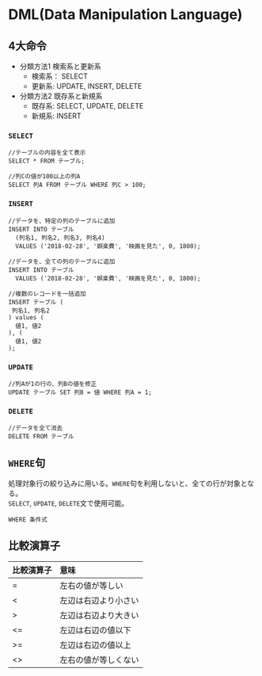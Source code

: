# DML(Data Manipulation Language)

## 4大命令
- 分類方法1 検索系と更新系  
  - 検索系： SELECT  
  - 更新系: UPDATE, INSERT, DELETE 
- 分類方法2 既存系と新規系
  - 既存系: SELECT, UPDATE, DELETE 
  - 新規系: INSERT

### `SELECT`
```
//テーブルの内容を全て表示
SELECT * FROM テーブル;

//列Cの値が100以上の列A
SELECT 列A FROM テーブル WHERE 列C > 100;
```
### `INSERT`
```
//データを、特定の列のテーブルに追加
INSERT INTO テーブル 
  (列名1, 列名2, 列名3, 列名4)
  VALUES ('2018-02-28', '娯楽費', '映画を見た', 0, 1800); 
  
//データを、全ての列のテーブルに追加
INSERT INTO テーブル 
  VALUES ('2018-02-28', '娯楽費', '映画を見た', 0, 1800);  

//複数のレコードを一括追加
INSERT テーブル (
 列名1, 列名2
) values (
  値1, 値2
), (
  値1, 値2
);
```

### `UPDATE`
```
//列Aが1の行の、列Bの値を修正
UPDATE テーブル SET 列B = 値 WHERE 列A = 1;
```
### `DELETE`
```
//データを全て消去
DELETE FROM テーブル
```

## `WHERE`句  
処理対象行の絞り込みに用いる。`WHERE`句を利用しないと、全ての行が対象となる。  
`SELECT`, `UPDATE`, `DELETE`文で使用可能。  
```
WHERE 条件式
```

## 比較演算子
|比較演算子|意味|
|:---|:---|
|=|左右の値が等しい|
|<|左辺は右辺より小さい|
|>|左辺は右辺より大きい|
|<=|左辺は右辺の値以下|
|>=|左辺は右辺の値以上|
|<>|左右の値が等しくない|
